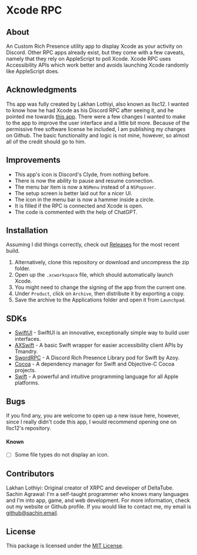# Xcode RPC

## About
An Custom Rich Presence utility app to display Xcode as your activity on Discord. Other RPC apps already exist, but they come with a few caveats, namely that they rely on AppleScript to poll Xcode. Xcode RPC uses Accessibility APIs which work better and avoids launching Xcode randomly like AppleScript does.

## Acknowledgments
Ths app was fully created by Lakhan Lothiyi, also known as llsc12. I wanted to know how he had Xcode as his Discord RPC after seeing it, and he pointed me towards [this app](https://github.com/llsc12/XRPC). There were a few changes I wanted to make to the app to improve the user interface and a little bit more. Because of the permissive free software license he included, I am publishing my changes on Github. The basic functionality and logic is not mine, however, so almost all of the credit should go to him. 

## Improvements
* This app's icon is Discord's Clyde, from nothing before.
* There is now the ability to pause and resume connection.
* The menu bar item is now a `NSMenu` instead of a `NSPopover`.
* The setup screen is better laid out for a nicer UI.
* The icon in the menu bar is now a hammer inside a circle.
* It is filled if the RPC is connected and Xcode is open.
* The code is commented with the help of ChatGPT.

## Installation
Assuming I did things correctly, check out [Releases](https://github.com/SachinSAgrawal/Xcode-RPC/releases) for the most recent build. 

1. Alternatively, clone this repository or download and uncompress the zip folder.
2. Open up the `.xcworkspace` file, which should automatically launch Xcode.
3. You might need to change the signing of the app from the current one.
4. Under `Product`, click on `Archive`, then distribute it by exporting a copy.
5. Save the archive to the Applications folder and open it from `Launchpad`.

## SDKs
* [SwiftUI](https://developer.apple.com/xcode/swiftui/) - SwiftUI is an innovative, exceptionally simple way to build user interfaces.
* [AXSwift](https://github.com/tmandry/AXSwift) - A basic Swift wrapper for easier accessibility client APIs by Tmandry.
* [SwordRPC](https://github.com/Azoy/SwordRPC) - A Discord Rich Presence Library pod for Swift by Azoy.
* [Cocoa](https://cocoapods.org/) - A dependency manager for Swift and Objective-C Cocoa projects.
* [Swift](https://developer.apple.com/swift/) - A powerful and intuitive programming language for all Apple platforms.

## Bugs
If you find any, you are welcome to open up a new issue here, however, since I really didn't code this app, I would recommend opening one on llsc12's repository. 

#### Known
- [ ] Some file types do not display an icon.

## Contributors
Lakhan Lothiyi: Original creator of XRPC and developer of DeltaTube. <br>
Sachin Agrawal: I'm a self-taught programmer who knows many languages and I'm into app, game, and web development. For more information, check out my website or Github profile. If you would like to contact me, my email is [github@sachin.email](mailto:github@sachin.email).

## License
This package is licensed under the [MIT License](LICENSE.txt).
